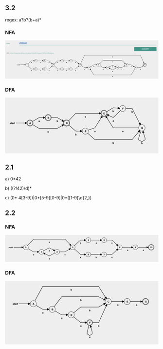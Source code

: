 ## 3.2

regex: a?b?(b+a)\*

### NFA

![Exercise3.2NFA.png](Exercise3.2NFA.png)

### DFA

![Exercise3.2DFA.png](Exercise3.2DFA.png)

## 2.1

a) 0\*42

b) ((?!42)\d)\*

c) (0* 4[3-9])|0*[5-9][0-9]|0\*([1-9]\d{2,})

## 2.2

### NFA

![Exercise2.2NFA.png](Exercise2.2NFA.png)

### DFA

![Exercise2.2DFA.png](Exercise2.2DFA.png)
